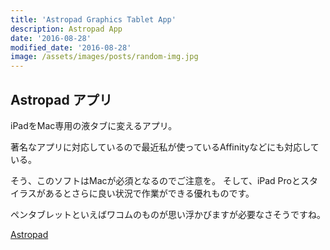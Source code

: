 ```yaml
---
title: 'Astropad Graphics Tablet App'
description: Astropad App
date: '2016-08-28'
modified_date: '2016-08-28'
image: /assets/images/posts/random-img.jpg
---
```


## Astropad アプリ
iPadをMac専用の液タブに変えるアプリ。

著名なアプリに対応しているので最近私が使っているAffinityなどにも対応している。

そう、このソフトはMacが必須となるのでご注意を。
そして、iPad Proとスタイラスがあるとさらに良い状況で作業ができる優れものです。

ペンタブレットといえばワコムのものが思い浮かびますが必要なさそうですね。

[Astropad](https://itunes.apple.com/jp/app/astropad-graphics-tablet/id934510730?mt=8)
